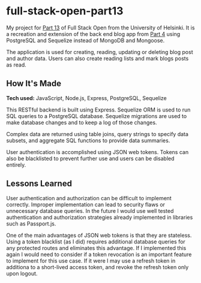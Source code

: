 # full-stack-open-part13
My project for [Part 13](https://fullstackopen.com/en/part13) of Full Stack Open from the University of Helsinki. It is a recreation and extension of the back end blog app from [Part 4](https://fullstackopen.com/en/part4) using PostgreSQL and Sequelize instead of MongoDB and Mongoose.

The application is used for creating, reading, updating or deleting blog post and author data. Users can also create reading lists and mark blogs posts as read.

## How It's Made

**Tech used:** JavaScript, Node.js, Express, PostgreSQL, Sequelize

This RESTful backend is built using Express. Sequelize ORM is used to run SQL queries to a PostgreSQL database. Sequelize migrations are used to make database changes and to keep a log of those changes.

Complex data are returned using table joins, query strings to specify data subsets, and aggregate SQL functions to provide data summaries.

User authentication is accomplished using JSON web tokens. Tokens can also be blacklisted to prevent further use and users can be disabled entirely. 

## Lessons Learned

User authentication and authorization can be difficult to implement correctly. Improper implementation can lead to security flaws or unnecessary database queries. In the future I would use well tested authentication and authorization strategies already implemented in libraries such as Passport.js. 

One of the main advantages of JSON web tokens is that they are stateless. Using a token blacklist (as I did) requires additional database queries for any protected routes and eliminates this advantage. If I implemented this again I would need to consider if a token revocation is an important feature to implement for this use case. If it were I may use a refresh token in additiona to a short-lived access token, and revoke the refresh token only upon logout.
